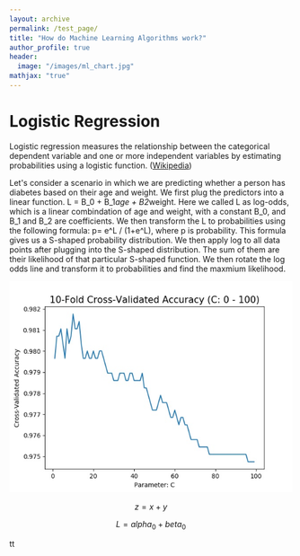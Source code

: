 ```yaml
---
layout: archive
permalink: /test_page/
title: "How do Machine Learning Algorithms work?"
author_profile: true
header:
  image: "/images/ml_chart.jpg"  
mathjax: "true"
---
```

# Logistic Regression
Logistic regression measures the relationship between the categorical dependent variable and one or more independent variables by estimating probabilities using a logistic function. ([Wikipedia](https://en.wikipedia.org/wiki/Logistic_regression))

Let's consider a scenario in which we are predicting whether a person has diabetes based on their age and weight. We first plug the predictors into a linear function. L = B_0 + B_1*age + B2*weight. Here we called L as log-odds, which is a linear combindation of age and weight, with a constant B_0, and B_1 and B_2 are coefficients.
We then transform the L to probabilities using the following formula: p= e^L / (1+e^L), where p is probability. This formula gives us a S-shaped probability distribution. We then apply log to all data points after plugging into the S-shaped distribution. The sum of them are their likelihood of that particular S-shaped function. We then rotate the log odds line and transform it to probabilities and find the maxmium likelihood.

<img src="/images/voice_recognition/Figure_3.jpg" alt="Figure 3">


$$z=x+y$$

$$L=alpha_0+beta_0$$

tt
